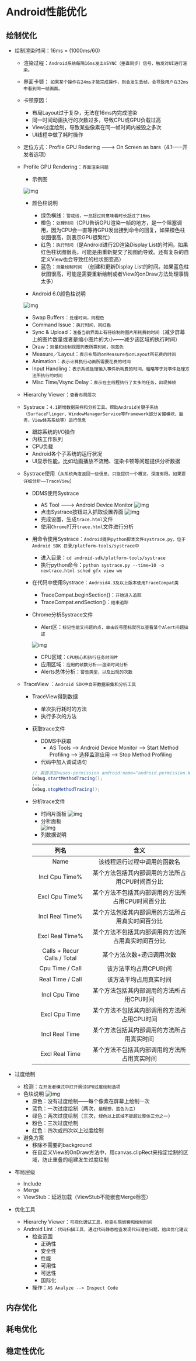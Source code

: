 # Android性能优化

## 绘制优化

+ 绘制渲染时间：16ms = (1000ms/60)
	+ 渲染过程：`Android系统每隔16ms发出VSYNC（垂直同步）信号，触发对UI进行渲染。`
	+ 界面卡顿： `如果某个操作在24ms才能完成操作，则会发生丢帧，会导致用户在32ms中看到同一帧画面。`
	+ 卡顿原因：
		+  布局Layout过于复杂，无法在16ms内完成渲染
		+  同一时间动画执行的次数过多，导致CPU或GPU负载过高
		+  View过度绘制，导致某些像素在同一帧时间内被毁之多次
		+  UI线程中做了耗时操作
	+ 定位方式：Profile GPU Redering ---> On Screen as bars（4.1——开发者选项） 
	+ Profile GPU Rendering：`界面渲染问题`
		+ 示例图

		![img](./images/profile_gpu_rendering_example.png) 
		
		+ 颜色柱说明
			+ 绿色横线：`警戒线，一旦超过则意味着时长超过了16ms` 
			+ 橙色：`处理时间`（CPU告诉GPU渲染一帧的地方，是一个阻塞调用，因为CPU会一直等待GPU发出接到命令的回复，如果橙色柱状图很高，则表示GPU很繁忙）
			+ 红色：`执行时间`（是Android进行2D渲染Display List的时间。如果红色柱状图很高，可能是由重新提交了视图而导致。还有复杂的自定义View也会导致红的柱状图变高）
			+ 蓝色：`测量绘制时间 `（创建和更新Display List的时间。如果蓝色柱状图很高，可能是需要重新绘制或者View的onDraw方法处理事情太多）

		+ Android 6.0颜色柱说明
		
		![img](./images/profile_gpu_rendering_6_0.png)
			
		+ Swap Buffers：`处理时间，同橙色`
		+ Command Issue：`执行时间，同红色`
		+ Sync & Upload：`准备当前界面上有待绘制的图片所耗费的时间`（减少屏幕上的图片数量或者是缩小图片的大小——减少该区域的执行时间）
		+ Draw：`测量和绘制视图列表所需时间，同蓝色`
		+ Measure／Layout：`表示布局的onMeasure与onLayout所花费的时间`
		+ Animation：`表示计算执行动画所需要花费的时间`
		+ Input Handling：`表示系统处理输入事件所耗费的时间，粗略等于对事件处理方法所执行的时间`
		+ Misc Time/Vsync Delay：`表示在主线程执行了太多的任务，出现掉帧`

	+ Hierarchy Viewer：`查看布局层次`	
	+ Systrace：`4.1新增数据采样和分析工具。帮助Android关键子系统（SurfaceFlinger、WindowManagerService等Framework部分关键模块、服务，View体系系统等）运行信息`
		
		+ 跟踪系统的I/O操作
		+ 内核工作队列
		+ CPU负载
		+ Android各个子系统的运行状况
		+ UI显示性能，比如动画播放不流畅、渲染卡顿等问题提供分析数据  
	+ Systrace使用（`从系统角度返回一些信息，只能提供一个概览，深度有限。如果要详细分析——TraceView`）
		+ DDMS使用Systrace
			+ AS Tool ---> Android Device Monitor
			![img](./images/systrace_start.png)
			+ 点击Systrace按钮进入抓取设置界面 
			![img](./images/systrace_setting.png)
			+ 完成设置，生成`trace.html`文件
			+ 使用`Chrome`打开`trace.html`文件进行分析
		+ 用命令使用Systrace：`Android提供python脚本文件systrace.py，位于Android SDK 目录/platform-tools/systrace中`
			+  进入目录：`cd android-sdk/platform-tools/systrace`
			+  执行python命令：`python systrace.py --time=10 -o newtrace.html sched gfx view wm`
		+ 在代码中使用Systrace：`Android4.3及以上版本使用TraceCompat类`
			+ TraceCompat.beginSection()：`开始进入追踪`
			+ TraceCompat.endSection()：`结束追踪` 
		+ Chrome分析Systrace文件
			+ Alert区：`标记性能又问题的点，单击叹号图标就可以查看某个Alert问题描述`
			
			![img](./images/systrace_alert.png) 
			
			+ CPU区域：`CPU核心和执行任务时间片`
			+ 应用区域：`应用的帧数分析——渲染时间分析`
			+ Alerts总体分析：`警告类型，以及出现的次数`
	+ TraceView ：`Android SDK中自带数据采集和分析工具`
		+ TraceView得到数据 
			+ 单次执行耗时的方法
			+ 执行多次的方法 
		+ 获取trace文件
			+ DDMS中获取
				+ AS Tools --> Android Device Monitor --> Start Method Profiling --> 选择监测应用 --> Stop Method Profiling 
			+ 代码中加入调试语句
			
			```java
			// 需要添加<uses-permission android:name="android.permission.WRITE_EXTERNAL_STORAGE"/>权限
			Debug.startMethodTracing();
			...
			Debug.stopMethodTracing();
			```   
		+ 分析trace文件
			+ 时间片面板
		![img](./images/trace_view_time_pane.png)
			+ 分析面板 	
		![img](./images/trace_view_analyze_pane.png)
			+ 列数据说明
			
			|列名|含义|
			| :---: | :---:|
			|Name|该线程运行过程中调用的函数名|
			|Incl Cpu Time%|某个方法包括其内部调用的方法所占用CPU时间百分比|
			|Excl Cpu Time%|某个方法不包括其内部调用的方法所占用CPU时间百分比|
			|Incl Real Time%|某个方法包括其内部调用的方法所占用真实时间百分比|
			|Excl Real Time%|某个方法不包括其内部调用的方法所占用真实时间百分比|
			|Calls + Recur Calls / Total|某个方法次数+递归调用次数|
			|Cpu Time / Call|该方法平均占用CPU时间|
			|Real Time / Call|该方法平均占用真实时间|
			|Incl Cpu Time|某个方法包括其内部调用的方法所占用CPU时间|
			|Excl Cpu Time|某个方法不包括其内部调用的方法所占用CPU时间|
			|Incl Real Time|某个方法包括其内部调用的方法所占用真实时间|
			|Excl Real Time|某个方法不包括其内部调用的方法所占用真实时间|

+ 过度绘制
	+ 检测：`在开发者模式中打开调试GPU过度绘制选项`
	+ 色块说明
![img](./images/gpu_over_render_color.png)		
		+ 原色：没有过度绘制——每个像素在屏幕上绘制一次
		+ 蓝色：一次过度绘制（两次，`最理想，蓝色为主`）
		+ 绿色：两次过度绘制（三次，`绿色以上区域不能超过整体三分之一`）
		+ 粉色：三次过度绘制
		+ 红色：四次或四次以上过度绘制
	+ 避免方案 
		+ 移除不需要的background
		+ 在自定义View的OnDraw方法中，用canvas.clipRect来指定绘制的区域，防止重叠的组建发生过度绘制 
+ 布局层级
	+ Include
	+ Merge 
	+ ViewStub：延迟加载（ViewStub不能嵌套Merge标签）
+ 优化工具
	+ Hierarchy Viewer：`可视化调试工具，检查布局嵌套和绘制时间`
	+ Android Lint：`代码扫描工具，通过代码静态检查发现代码潜在问题，给出优化建议`
		+ 检查范围 
			+ 正确性
			+ 安全性
			+ 性能
			+ 可用性
			+ 可达性
			+ 国际化
		+ 操作：`AS Analyze --> Inspect Code` 
	 
## 内存优化

## 耗电优化

## 稳定性优化
